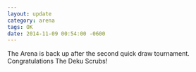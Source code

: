 ```yaml
---
layout: update
category: arena
tags: OK
date: 2014-11-09 00:54:00 -0600
---
```


The Arena is back up after the second quick draw tournament.  Congratulations The Deku Scrubs!
